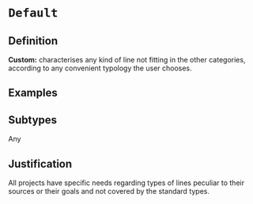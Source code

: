 # `Default`

## Definition

**Custom:** characterises any kind of line not fitting in the other categories, according to any convenient typology the user chooses.

## Examples



## Subtypes

Any

## Justification

All projects have specific needs regarding types of lines peculiar to their sources or their goals and  not covered by the standard types.

